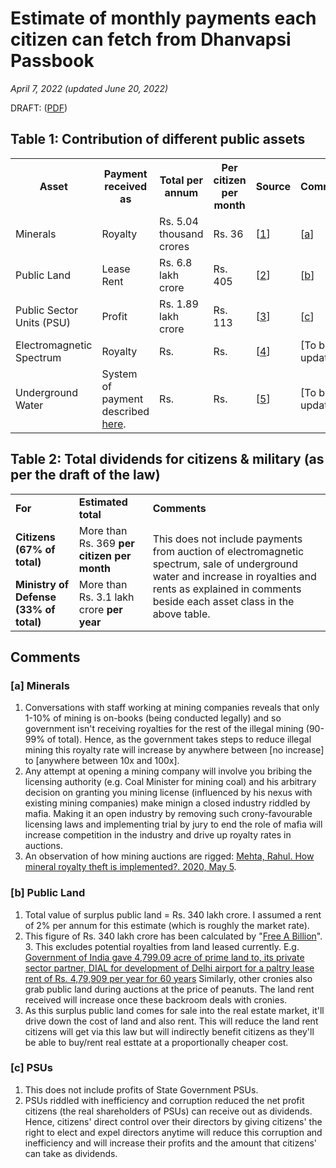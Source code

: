 # Estimate of monthly payments each citizen can fetch from Dhanvapsi Passbook

<i>April 7, 2022 (updated June 20, 2022)</i>

DRAFT: ([PDF](https://drive.google.com/file/d/1J_s0SaUlHkqmfeVkR15leuaebtXhehIf/view))

## Table 1: Contribution of different public assets

<table>
  <tr>
    <th>Asset</th>
    <th>Payment received as</th>
    <th>Total per annum</th>
    <th>Per citizen per month</th>
    <th>Source</th>
    <th>Comments</th>
  </tr>
  <tr>
    <td>Minerals</td>
    <td>Royalty</td>
    <td>Rs. 5.04 thousand crores</td>
    <td>Rs. 36</td>
    <td>[<a href="https://www.facebook.com/groups/179774627122206/posts/502769448156054/">1</a>]</td>
    <td>[<a href="">a</a>]</a></td>
  </tr>
  <tr>
    <td>Public Land</td>
    <td>Lease Rent</td>
    <td>Rs. 6.8 lakh crore</td>
    <td>Rs. 405</td>
    <td>[<a href="https://wiki.dhanvapasi.com/index.php/Public_Wealth_Wiki#Land">2</a>]</td>
    <td>[<a href="">b</a>]</a></td>
  </tr>
  <tr>
    <td>Public Sector Units (PSU)</td>
    <td>Profit</td>
    <td>Rs. 1.89 lakh crore</td>
    <td>Rs. 113</td>
    <td>[<a href="https://www.timesnownews.com/business-economy/companies/profit-of-psus-surges-over-37-to-rs-1-89-lakh-cr-in-fy21-govt-article-90219227">3</a>]</td>
    <td>[<a href="">c</a>]</a></td>
  </tr>
  <tr>
    <td>Electromagnetic Spectrum</td>
    <td>Royalty</td>
    <td>Rs. </td>
    <td>Rs. </td>
    <td>[<a href="">4</a>]</td>
    <td>[To be updated.]</td>
  </tr>
  <tr>
    <td>Underground Water</td>
    <td>System of payment described <a href="https://www.rahulmehta.com/eas01.htm">here</a>.</td>
    <td>Rs. </td>
    <td>Rs. </td>
    <td>[<a href="">5</a>]</td>
    <td>[To be updated.]</td>
  </tr>
 </table>

## Table 2: Total dividends for citizens & military (as per the draft of the law)
 <table>
  <tr>
    <td><b>For</b></td>
    <td><b>Estimated total</b></td>
    <td><b>Comments</b></td>
  </tr>
  <tr>
    <td><b>Citizens (67% of total)</b></td>
    <td>More than Rs. 369 <b>per citizen per month</b></td>
    <td rowspan = "2">This does not include payments from auction of electromagnetic spectrum, sale of underground water and increase in royalties and rents as explained in comments beside each asset class in the above table.</td>
  </tr>
  <tr>
    <td><b>Ministry of Defense (33% of total)</b></td>
    <td>More than Rs. 3.1 lakh crore <b>per year</b></td>
  </tr>
</table>

## Comments

### [a] Minerals

1. Conversations with staff working at mining companies reveals that only 1-10% of mining is on-books (being conducted legally) and so government isn't receiving royalties for the rest of the illegal mining (90-99% of total). Hence, as the government takes steps to reduce illegal mining this royalty rate will increase by anywhere between [no increase] to [anywhere between 10x and 100x].
2. Any attempt at opening a mining company will involve you bribing the licensing authority (e.g. Coal Minister for mining coal) and his arbitrary decision on granting you mining license (influenced by his nexus with existing mining companies) make minign a closed industry riddled by mafia. Making it an open industry by removing such crony-favourable licensing laws and implementing trial by jury to end the role of mafia will increase competition in the industry and drive up royalty rates in auctions.
3. An observation of how mining auctions are rigged: <a href="https://www.facebook.com/mehtarahulc/posts/pfbid022LcaSvhXHChPqyEqb6JThKMKceL3VYtSmqEaTdE6Ghd4Hck87gJUhrmhxCtZzXEDl">Mehta, Rahul. How mineral royalty theft is implemented?. 2020, May 5</a>.

### [b] Public Land

1. Total value of surplus public land = Rs. 340 lakh crore. I assumed a rent of 2% per annum for this estimate (which is roughly the market rate).
2. This figure of Rs. 340 lakh crore has been calculated by "<a href="https://www.zaubacorp.com/company/FREE-A-BILLION-PRIVATE-LIMITED/U72900MH2012PTC226614">Free A Billion</a>". <br> 3. This excludes potential  royalties from land leased currently. E.g. <a href="https://www.indiatoday.in/india/north/story/delhi-airport-land-deal-scam-cag-aviation-ministry-103088-2012-05-23">Government of India gave 4,799.09 acre of prime land to, its private sector partner, DIAL for development of Delhi airport for a paltry lease rent of Rs. 4,79,909 per year for 60 years</a> Similarly, other cronies also grab public land during auctions at the price of peanuts. The land rent received will increase once these backroom deals with cronies.
3. As this surplus public land comes for sale into the real estate market, it'll drive down the cost of land and also rent. This will reduce the land rent citizens will get via this law but will indirectly benefit citizens as they'll be able to buy/rent real esttate at a proportionally cheaper cost.

### [c] PSUs

1. This does not include profits of State Government PSUs.
2. PSUs riddled with inefficiency and corruption reduced the net profit citizens (the real shareholders of PSUs) can receive out as dividends. Hence, citizens' direct control over their directors by giving citizens' the right to elect and expel directors anytime will reduce this corruption and inefficiency and will increase their profits and the amount that citizens' can take as dividends.
